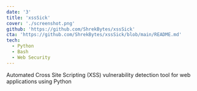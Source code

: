 ```yaml
---
date: '3'
title: 'xssSick'
cover: './screenshot.png'
github: 'https://github.com/ShrekBytes/xssSick'
cta: 'https://github.com/ShrekBytes/xssSick/blob/main/README.md'
tech:
  - Python
  - Bash
  - Web Security
---
```


Automated Cross Site Scripting (XSS) vulnerability detection tool for web applications using Python
